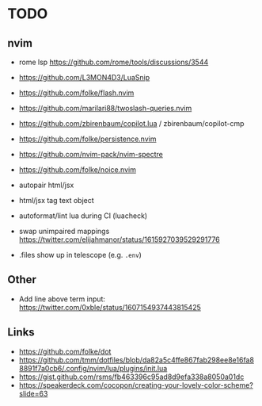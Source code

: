 # TODO

## nvim

- rome lsp https://github.com/rome/tools/discussions/3544
- https://github.com/L3MON4D3/LuaSnip

- https://github.com/folke/flash.nvim
- https://github.com/marilari88/twoslash-queries.nvim
- https://github.com/zbirenbaum/copilot.lua / zbirenbaum/copilot-cmp
- https://github.com/folke/persistence.nvim
- https://github.com/nvim-pack/nvim-spectre
- https://github.com/folke/noice.nvim

- autopair html/jsx
- html/jsx tag text object
- autoformat/lint lua during CI (luacheck)
- swap unimpaired mappings https://twitter.com/elijahmanor/status/1615927039529291776
- .files show up in telescope (e.g. `.env`)

## Other

- Add line above term input: https://twitter.com/0xble/status/1607154937443815425

## Links

- https://github.com/folke/dot
- https://github.com/tmm/dotfiles/blob/da82a5c4ffe867fab298ee8e16fa88891f7a0cb6/.config/nvim/lua/plugins/init.lua
- https://gist.github.com/rsms/fb463396c95ad8d9efa338a8050a01dc
- https://speakerdeck.com/cocopon/creating-your-lovely-color-scheme?slide=63
